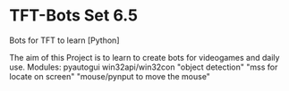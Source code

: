 # TFT-Bots Set 6.5
Bots for TFT to learn
[Python]

The aim of this Project is to learn to create bots for videogames and daily use.
Modules:
pyautogui
win32api/win32con
"object detection"
"mss for locate on screen"
"mouse/pynput to move the mouse"
